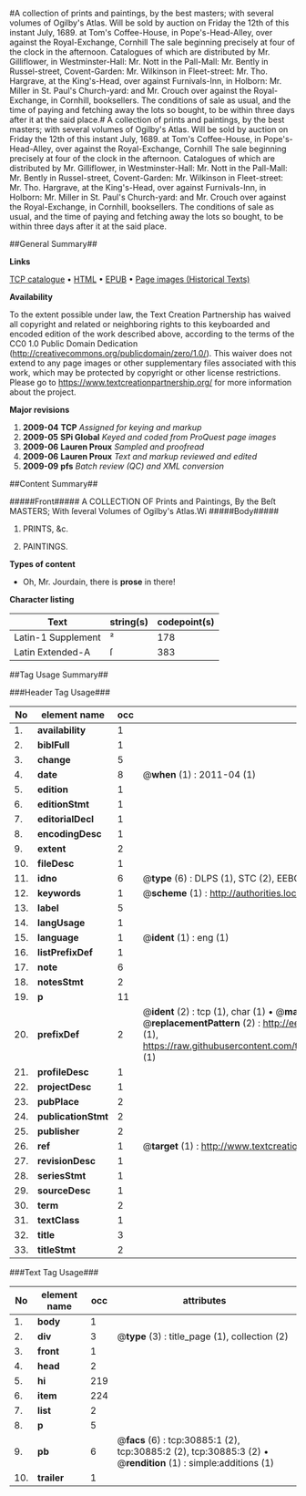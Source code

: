 #A collection of prints and paintings, by the best masters; with several volumes of Ogilby's Atlas. Will be sold by auction on Friday the 12th of this instant July, 1689. at Tom's Coffee-House, in Pope's-Head-Alley, over against the Royal-Exchange, Cornhill The sale beginning precisely at four of the clock in the afternoon. Catalogues of which are distributed by Mr. Gilliflower, in Westminster-Hall: Mr. Nott in the Pall-Mall: Mr. Bently in Russel-street, Covent-Garden: Mr. Wilkinson in Fleet-street: Mr. Tho. Hargrave, at the King's-Head, over against Furnivals-Inn, in Holborn: Mr. Miller in St. Paul's Church-yard: and Mr. Crouch over against the Royal-Exchange, in Cornhill, booksellers. The conditions of sale as usual, and the time of paying and fetching away the lots so bought, to be within three days after it at the said place.#
A collection of prints and paintings, by the best masters; with several volumes of Ogilby's Atlas. Will be sold by auction on Friday the 12th of this instant July, 1689. at Tom's Coffee-House, in Pope's-Head-Alley, over against the Royal-Exchange, Cornhill The sale beginning precisely at four of the clock in the afternoon. Catalogues of which are distributed by Mr. Gilliflower, in Westminster-Hall: Mr. Nott in the Pall-Mall: Mr. Bently in Russel-street, Covent-Garden: Mr. Wilkinson in Fleet-street: Mr. Tho. Hargrave, at the King's-Head, over against Furnivals-Inn, in Holborn: Mr. Miller in St. Paul's Church-yard: and Mr. Crouch over against the Royal-Exchange, in Cornhill, booksellers. The conditions of sale as usual, and the time of paying and fetching away the lots so bought, to be within three days after it at the said place.

##General Summary##

**Links**

[TCP catalogue](http://www.ota.ox.ac.uk/tcp/)  • 
[HTML](http://tei.it.ox.ac.uk/tcp/Texts-HTML/free/A33/A33856.html)  • 
[EPUB](http://tei.it.ox.ac.uk/tcp/Texts-EPUB/free/A33/A33856.epub) • 
[Page images (Historical Texts)](https://historicaltexts.jisc.ac.uk/eebo-99826482e)

**Availability**

To the extent possible under law, the Text Creation Partnership has waived all copyright and related or neighboring rights to this keyboarded and encoded edition of the work described above, according to the terms of the CC0 1.0 Public Domain Dedication (http://creativecommons.org/publicdomain/zero/1.0/). This waiver does not extend to any page images or other supplementary files associated with this work, which may be protected by copyright or other license restrictions. Please go to https://www.textcreationpartnership.org/ for more information about the project.

**Major revisions**

1. __2009-04__ __TCP__ *Assigned for keying and markup*
1. __2009-05__ __SPi Global__ *Keyed and coded from ProQuest page images*
1. __2009-06__ __Lauren Proux__ *Sampled and proofread*
1. __2009-06__ __Lauren Proux__ *Text and markup reviewed and edited*
1. __2009-09__ __pfs__ *Batch review (QC) and XML conversion*

##Content Summary##

#####Front#####
A COLLECTION OF Prints and Paintings, By the Beſt MASTERS; With ſeveral Volumes of Ogilby's Atlas.Wi
#####Body#####

1. PRINTS, &c.

1. PAINTINGS.

**Types of content**

  * Oh, Mr. Jourdain, there is **prose** in there!

**Character listing**


|Text|string(s)|codepoint(s)|
|---|---|---|
|Latin-1 Supplement|²|178|
|Latin Extended-A|ſ|383|

##Tag Usage Summary##

###Header Tag Usage###

|No|element name|occ|attributes|
|---|---|---|---|
|1.|__availability__|1||
|2.|__biblFull__|1||
|3.|__change__|5||
|4.|__date__|8| @__when__ (1) : 2011-04 (1)|
|5.|__edition__|1||
|6.|__editionStmt__|1||
|7.|__editorialDecl__|1||
|8.|__encodingDesc__|1||
|9.|__extent__|2||
|10.|__fileDesc__|1||
|11.|__idno__|6| @__type__ (6) : DLPS (1), STC (2), EEBO-CITATION (1), PROQUEST (1), VID (1)|
|12.|__keywords__|1| @__scheme__ (1) : http://authorities.loc.gov/ (1)|
|13.|__label__|5||
|14.|__langUsage__|1||
|15.|__language__|1| @__ident__ (1) : eng (1)|
|16.|__listPrefixDef__|1||
|17.|__note__|6||
|18.|__notesStmt__|2||
|19.|__p__|11||
|20.|__prefixDef__|2| @__ident__ (2) : tcp (1), char (1)  •  @__matchPattern__ (2) : ([0-9\-]+):([0-9IVX]+) (1), (.+) (1)  •  @__replacementPattern__ (2) : http://eebo.chadwyck.com/downloadtiff?vid=$1&page=$2 (1), https://raw.githubusercontent.com/textcreationpartnership/Texts/master/tcpchars.xml#$1 (1)|
|21.|__profileDesc__|1||
|22.|__projectDesc__|1||
|23.|__pubPlace__|2||
|24.|__publicationStmt__|2||
|25.|__publisher__|2||
|26.|__ref__|1| @__target__ (1) : http://www.textcreationpartnership.org/docs/. (1)|
|27.|__revisionDesc__|1||
|28.|__seriesStmt__|1||
|29.|__sourceDesc__|1||
|30.|__term__|2||
|31.|__textClass__|1||
|32.|__title__|3||
|33.|__titleStmt__|2||


###Text Tag Usage###

|No|element name|occ|attributes|
|---|---|---|---|
|1.|__body__|1||
|2.|__div__|3| @__type__ (3) : title_page (1), collection (2)|
|3.|__front__|1||
|4.|__head__|2||
|5.|__hi__|219||
|6.|__item__|224||
|7.|__list__|2||
|8.|__p__|5||
|9.|__pb__|6| @__facs__ (6) : tcp:30885:1 (2), tcp:30885:2 (2), tcp:30885:3 (2)  •  @__rendition__ (1) : simple:additions (1)|
|10.|__trailer__|1||

